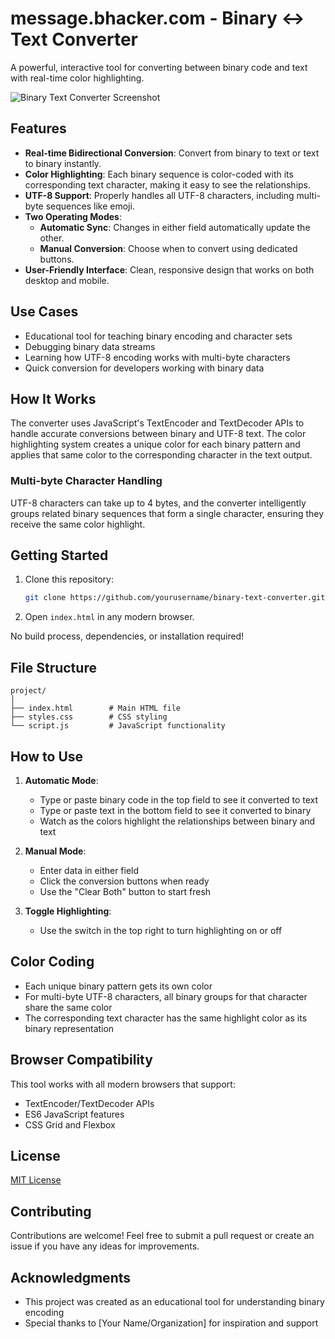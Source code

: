 # message.bhacker.com - Binary ↔ Text Converter

A powerful, interactive tool for converting between binary code and text with real-time color highlighting.

![Binary Text Converter Screenshot](https://via.placeholder.com/800x450)

## Features

- **Real-time Bidirectional Conversion**: Convert from binary to text or text to binary instantly.
- **Color Highlighting**: Each binary sequence is color-coded with its corresponding text character, making it easy to see the relationships.
- **UTF-8 Support**: Properly handles all UTF-8 characters, including multi-byte sequences like emoji.
- **Two Operating Modes**:
  - **Automatic Sync**: Changes in either field automatically update the other.
  - **Manual Conversion**: Choose when to convert using dedicated buttons.
- **User-Friendly Interface**: Clean, responsive design that works on both desktop and mobile.

## Use Cases

- Educational tool for teaching binary encoding and character sets
- Debugging binary data streams
- Learning how UTF-8 encoding works with multi-byte characters
- Quick conversion for developers working with binary data

## How It Works

The converter uses JavaScript's TextEncoder and TextDecoder APIs to handle accurate conversions between binary and UTF-8 text. The color highlighting system creates a unique color for each binary pattern and applies that same color to the corresponding character in the text output.

### Multi-byte Character Handling

UTF-8 characters can take up to 4 bytes, and the converter intelligently groups related binary sequences that form a single character, ensuring they receive the same color highlight.

## Getting Started

1. Clone this repository:
   ```bash
   git clone https://github.com/yourusername/binary-text-converter.git
   ```

2. Open `index.html` in any modern browser.

No build process, dependencies, or installation required!

## File Structure

```
project/
│
├── index.html        # Main HTML file
├── styles.css        # CSS styling
└── script.js         # JavaScript functionality
```

## How to Use

1. **Automatic Mode**:
   - Type or paste binary code in the top field to see it converted to text
   - Type or paste text in the bottom field to see it converted to binary
   - Watch as the colors highlight the relationships between binary and text

2. **Manual Mode**:
   - Enter data in either field
   - Click the conversion buttons when ready
   - Use the "Clear Both" button to start fresh

3. **Toggle Highlighting**:
   - Use the switch in the top right to turn highlighting on or off

## Color Coding

- Each unique binary pattern gets its own color
- For multi-byte UTF-8 characters, all binary groups for that character share the same color
- The corresponding text character has the same highlight color as its binary representation

## Browser Compatibility

This tool works with all modern browsers that support:
- TextEncoder/TextDecoder APIs
- ES6 JavaScript features
- CSS Grid and Flexbox

## License

[MIT License](LICENSE)

## Contributing

Contributions are welcome! Feel free to submit a pull request or create an issue if you have any ideas for improvements.

## Acknowledgments

- This project was created as an educational tool for understanding binary encoding
- Special thanks to [Your Name/Organization] for inspiration and support
